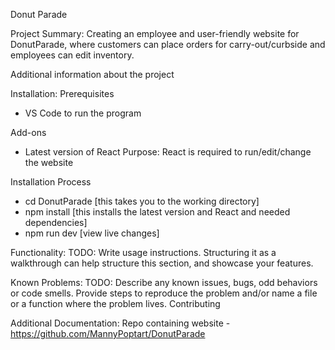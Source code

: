 Donut Parade

Project Summary: 
  Creating an employee and user-friendly website for DonutParade, where customers can place orders for carry-out/curbside and employees can edit inventory.

  Additional information about the project
    
Installation:
  Prerequisites
  - VS Code to run the program

  Add-ons
  - Latest version of React
    Purpose: React is required to run/edit/change the website

  Installation Process
  - cd DonutParade [this takes you to the working directory]
  - npm install [this installs the latest version and React and needed dependencies]
  - npm run dev [view live changes]

Functionality:
TODO: Write usage instructions. Structuring it as a walkthrough can help structure this section,
and showcase your features.

Known Problems:
TODO: Describe any known issues, bugs, odd behaviors or code smells.
Provide steps to reproduce the problem and/or name a file or a function where the problem lives.
Contributing

Additional Documentation:
  Repo containing website - https://github.com/MannyPoptart/DonutParade
  
